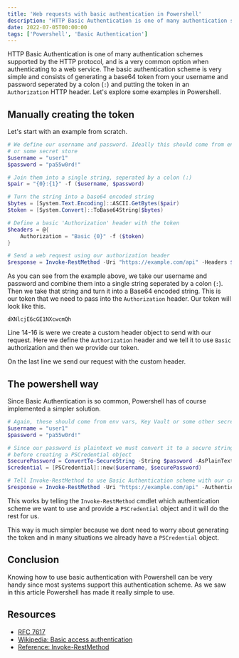 ```yaml
---
title: 'Web requests with basic authentication in Powershell'
description: "HTTP Basic Authentication is one of many authentication schemes supported by the HTTP protocol, and is a very common option when authenticating to a web service. Let's explore some examples in Powershell."
date: 2022-07-05T00:00:00
tags: ['Powershell', 'Basic Authentication']
---
```


HTTP Basic Authentication is one of many authentication schemes supported by the HTTP protocol, and is a very common option when authenticating to a web service. The basic authentication scheme is very simple and consists of generating a base64 token from your username and password seperated by a colon (`:`) and putting the token in an `Authorization` HTTP header. Let's explore some examples in Powershell.

## Manually creating the token

Let's start with an example from scratch.

```powershell {linenos=true}
# We define our username and password. Ideally this should come from environment variables
# or some secret store
$username = "user1"
$password = "pa55w0rd!"

# Join them into a single string, seperated by a colon (:)
$pair = "{0}:{1}" -f ($username, $password)

# Turn the string into a base64 encoded string
$bytes = [System.Text.Encoding]::ASCII.GetBytes($pair)
$token = [System.Convert]::ToBase64String($bytes)

# Define a basic 'Authorization' header with the token
$headers = @{
    Authorization = "Basic {0}" -f ($token)
}

# Send a web request using our authorization header
$response = Invoke-RestMethod -Uri "https://example.com/api" -Headers $headers
```

As you can see from the example above, we take our username and password and combine them into a single string seperated by a colon (`:`). Then we take that string and turn it into a Base64 encoded string. This is our token that we need to pass into the `Authorization` header. Our token will look like this.

```plaintext
dXNlcjE6cGE1NXcwcmQh
```

Line 14-16 is were we create a custom header object to send with our request. Here we define the `Authorization` header and we tell it to use `Basic` authorization and then we provide our token.

On the last line we send our request with the custom header.

## The powershell way

Since Basic Authentication is so common, Powershell has of course implemented a simpler solution.

```powershell {linenos=true}
# Again, these should come from env vars, Key Vault or some other secret store
$username = "user1"
$password = "pa55w0rd!"

# Since our password is plaintext we must convert it to a secure string
# before creating a PSCredential object
$securePassword = ConvertTo-SecureString -String $password -AsPlainText
$credential = [PSCredential]::new($username, $securePassword)

# Tell Invoke-RestMethod to use Basic Authentication scheme with our credentials
$response = Invoke-RestMethod -Uri "https://example.com/api" -Authentication Basic -Credential $credential
```

This works by telling the `Invoke-RestMethod` cmdlet which authentication scheme we want to use and provide a `PSCredential` object and it will do the rest for us.

This way is much simpler because we dont need to worry about generating the token and in many situations we already have a `PSCredential` object.

## Conclusion

Knowing how to use basic authentication with Powershell can be very handy since most systems support this authentication scheme. As we saw in this article Powershell has made it really simple to use.

## Resources

- [RFC 7617](https://datatracker.ietf.org/doc/html/rfc7617)
- [Wikipedia: Basic access authentication](https://en.wikipedia.org/wiki/Basic_access_authentication)
- [Reference: Invoke-RestMethod](https://docs.microsoft.com/en-us/powershell/module/microsoft.powershell.utility/invoke-restmethod?view=powershell-7.2)
